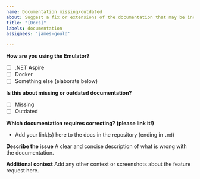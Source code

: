 ```yaml
---
name: Documentation missing/outdated
about: Suggest a fix or extensions of the documentation that may be incorrect/missing.
title: "[Docs]"
labels: documentation
assignees: 'james-gould'

---
```


**How are you using the Emulator?**

- [ ] .NET Aspire
- [ ] Docker
- [ ] Something else (elaborate below)

**Is this about missing or outdated documentation?**

- [ ] Missing
- [ ] Outdated

**Which documentation requires correcting? (please link it!)**

- Add your link(s) here to the docs in the repository (ending in `.md`)

**Describe the issue**
A clear and concise description of what is wrong with the documentation.

**Additional context**
Add any other context or screenshots about the feature request here.